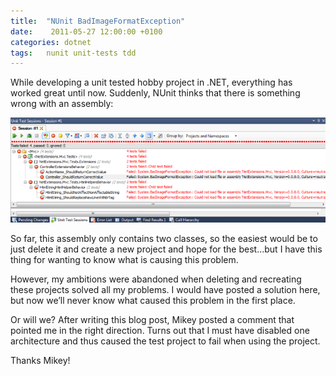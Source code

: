 ```yaml
---
title:  "NUnit BadImageFormatException"
date:    2011-05-27 12:00:00 +0100
categories: dotnet
tags: 	nunit unit-tests tdd
---
```



While developing a unit tested hobby project in .NET, everything has worked great
until now. Suddenly, NUnit thinks that there is something wrong with an assembly:

![BadImageFormatException](/assets/img/blog/2011-05-27.png)

So far, this assembly only contains two classes, so the easiest would be to just
delete it and create a new project and hope for the best...but I have this thing
for wanting to know what is causing this problem.

However, my ambitions were abandoned when deleting and recreating these projects
solved all my problems. I would have posted a solution here, but now we’ll never
know what caused this problem in the first place.

Or will we? After writing this blog post, Mikey posted a comment that pointed me
in the right direction. Turns out that I must have disabled one architecture and
thus caused the test project to fail when using the project.

Thanks Mikey!